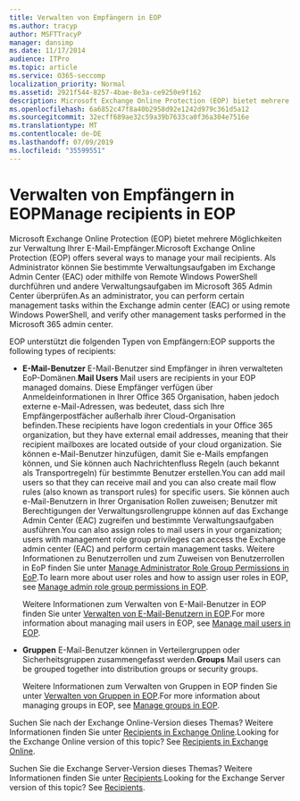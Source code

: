 ```yaml
---
title: Verwalten von Empfängern in EOP
ms.author: tracyp
author: MSFTTracyP
manager: dansimp
ms.date: 11/17/2014
audience: ITPro
ms.topic: article
ms.service: O365-seccomp
localization_priority: Normal
ms.assetid: 2921f544-8257-4bae-8e3a-ce9250e9f162
description: Microsoft Exchange Online Protection (EOP) bietet mehrere Möglichkeiten zur Verwaltung Ihrer E-Mail-Empfänger. Als Administrator können Sie bestimmte Verwaltungsaufgaben im Exchange Admin Center (EAC) oder mithilfe von Remote Windows PowerShell durchführen und andere Verwaltungsaufgaben im Microsoft 365 Admin Center überprüfen.
ms.openlocfilehash: 6a6852c47f8a40b2958d92e1242d979c361d5a12
ms.sourcegitcommit: 32ecff689ae32c59a39b7633ca0f36a304e7516e
ms.translationtype: MT
ms.contentlocale: de-DE
ms.lasthandoff: 07/09/2019
ms.locfileid: "35599551"
---
```

# <a name="manage-recipients-in-eop"></a><span data-ttu-id="f928e-104">Verwalten von Empfängern in EOP</span><span class="sxs-lookup"><span data-stu-id="f928e-104">Manage recipients in EOP</span></span>

<span data-ttu-id="f928e-105">Microsoft Exchange Online Protection (EOP) bietet mehrere Möglichkeiten zur Verwaltung Ihrer E-Mail-Empfänger.</span><span class="sxs-lookup"><span data-stu-id="f928e-105">Microsoft Exchange Online Protection (EOP) offers several ways to manage your mail recipients.</span></span> <span data-ttu-id="f928e-106">Als Administrator können Sie bestimmte Verwaltungsaufgaben im Exchange Admin Center (EAC) oder mithilfe von Remote Windows PowerShell durchführen und andere Verwaltungsaufgaben im Microsoft 365 Admin Center überprüfen.</span><span class="sxs-lookup"><span data-stu-id="f928e-106">As an administrator, you can perform certain management tasks within the Exchange admin center (EAC) or using remote Windows PowerShell, and verify other management tasks performed in the Microsoft 365 admin center.</span></span>
  
<span data-ttu-id="f928e-107">EOP unterstützt die folgenden Typen von Empfängern:</span><span class="sxs-lookup"><span data-stu-id="f928e-107">EOP supports the following types of recipients:</span></span>
  
- <span data-ttu-id="f928e-108">**E-Mail-Benutzer** E-Mail-Benutzer sind Empfänger in ihren verwalteten EoP-Domänen.</span><span class="sxs-lookup"><span data-stu-id="f928e-108">**Mail Users** Mail users are recipients in your EOP managed domains.</span></span> <span data-ttu-id="f928e-109">Diese Empfänger verfügen über Anmeldeinformationen in Ihrer Office 365 Organisation, haben jedoch externe e-Mail-Adressen, was bedeutet, dass sich Ihre Empfängerpostfächer außerhalb ihrer Cloud-Organisation befinden.</span><span class="sxs-lookup"><span data-stu-id="f928e-109">These recipients have logon credentials in your Office 365 organization, but they have external email addresses, meaning that their recipient mailboxes are located outside of your cloud organization.</span></span> <span data-ttu-id="f928e-110">Sie können e-Mail-Benutzer hinzufügen, damit Sie e-Mails empfangen können, und Sie können auch Nachrichtenfluss Regeln (auch bekannt als Transportregeln) für bestimmte Benutzer erstellen.</span><span class="sxs-lookup"><span data-stu-id="f928e-110">You can add mail users so that they can receive mail and you can also create mail flow rules (also known as transport rules) for specific users.</span></span> <span data-ttu-id="f928e-111">Sie können auch e-Mail-Benutzern in Ihrer Organisation Rollen zuweisen; Benutzer mit Berechtigungen der Verwaltungsrollengruppe können auf das Exchange Admin Center (EAC) zugreifen und bestimmte Verwaltungsaufgaben ausführen.</span><span class="sxs-lookup"><span data-stu-id="f928e-111">You can also assign roles to mail users in your organization; users with management role group privileges can access the Exchange admin center (EAC) and perform certain management tasks.</span></span> <span data-ttu-id="f928e-112">Weitere Informationen zu Benutzerrollen und zum Zuweisen von Benutzerrollen in EoP finden Sie unter [Manage Administrator Role Group Permissions in EoP](manage-admin-role-group-permissions-in-eop.md).</span><span class="sxs-lookup"><span data-stu-id="f928e-112">To learn more about user roles and how to assign user roles in EOP, see [Manage admin role group permissions in EOP](manage-admin-role-group-permissions-in-eop.md).</span></span>
    
    <span data-ttu-id="f928e-113">Weitere Informationen zum Verwalten von E-Mail-Benutzer in EOP finden Sie unter [Verwalten von E-Mail-Benutzern in EOP](manage-mail-users-in-eop.md).</span><span class="sxs-lookup"><span data-stu-id="f928e-113">For more information about managing mail users in EOP, see [Manage mail users in EOP](manage-mail-users-in-eop.md).</span></span>
    
- <span data-ttu-id="f928e-114">**Gruppen** E-Mail-Benutzer können in Verteilergruppen oder Sicherheitsgruppen zusammengefasst werden.</span><span class="sxs-lookup"><span data-stu-id="f928e-114">**Groups** Mail users can be grouped together into distribution groups or security groups.</span></span> 
    
    <span data-ttu-id="f928e-115">Weitere Informationen zum Verwalten von Gruppen in EOP finden Sie unter [Verwalten von Gruppen in EOP](manage-groups-in-eop.md).</span><span class="sxs-lookup"><span data-stu-id="f928e-115">For more information about managing groups in EOP, see [Manage groups in EOP](manage-groups-in-eop.md).</span></span>
    
<span data-ttu-id="f928e-p104">Suchen Sie nach der Exchange Online-Version dieses Themas? Weitere Informationen finden Sie unter [Recipients in Exchange Online](http://technet.microsoft.com/library/50d16941-5cd7-435d-8715-e2b69f8410ab.aspx).</span><span class="sxs-lookup"><span data-stu-id="f928e-p104">Looking for the Exchange Online version of this topic? See [Recipients in Exchange Online](http://technet.microsoft.com/library/50d16941-5cd7-435d-8715-e2b69f8410ab.aspx).</span></span>
  
<span data-ttu-id="f928e-p105">Suchen Sie die Exchange Server-Version dieses Themas? Weitere Informationen finden Sie unter [Recipients](http://technet.microsoft.com/library/40300ed4-85a5-463d-bb3a-cf787bd44e9d.aspx).</span><span class="sxs-lookup"><span data-stu-id="f928e-p105">Looking for the Exchange Server version of this topic? See [Recipients](http://technet.microsoft.com/library/40300ed4-85a5-463d-bb3a-cf787bd44e9d.aspx).</span></span>
  

